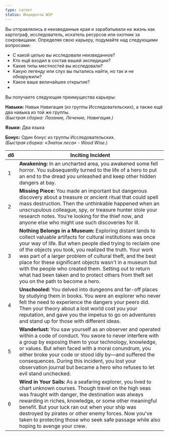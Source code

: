 ```yaml
---
type: career
status: Инциденты WIP
---
```

Вы отправлялись в неизведанные края и зарабатывали на жизнь как картограф, исследователь, искатель ресурсов или охотник за сокровищами. Определяя свою карьеру, подумайте над следующими вопросами:
- С какой целью вы исследовали неизведанное?
- Кто ещё входил в состав вашей экспедиции?
- Какие типы местностей вы исследовали?
- Какую легенду или слух вы пытались найти, но так и не обнаружили?
- Какое ваше величайшее открытие?
- 
Вы получаете следующие преимущества карьеры:

**Навыки:** Навык Навигация (из группы Исследовательских), а также ещё два навыка из той же группы.  
_(Быстрая сборка: Лазание, Лечение, Навигация.)_

**Языки:** Два языка

**Бонус:** Один бонус из группы Исследовательских.  
_(Быстрая сборка: «Знаток леса» - Wood Wise.)_

| d6  | Inciting Incident                                                                                                                                                                                                                                                                                                                                                                                                                                                                                                            |
| --- | ---------------------------------------------------------------------------------------------------------------------------------------------------------------------------------------------------------------------------------------------------------------------------------------------------------------------------------------------------------------------------------------------------------------------------------------------------------------------------------------------------------------------------- |
| 1   | **Awakening:** In an uncharted area, you awakened some fell horror. You subsequently turned to the life of a hero to put an end to the dread you unleashed and keep other hidden dangers at bay.                                                                                                                                                                                                                                                                                                                             |
| 2   | **Missing Piece:** You made an important but dangerous discovery about a treasure or ancient ritual that could spell mass destruction. Then the unthinkable happened when an unscrupulous colleague, spy, or treasure hunter stole your research notes. You're looking for the thief now, and anyone else who might use such discoveries for ill.                                                                                                                                                                            |
| 3   | **Nothing Belongs in a Museum:** Exploring distant lands to collect valuable artifacts for cultural institutions was once your way of life. But when people died trying to reclaim one of the objects you took, you realized the truth. Your work was part of a larger problem of cultural theft, and the best place for these significant objects wasn't in a museum but with the people who created them. Setting out to return what had been taken and to protect others from theft set you on the path to become a hero. |
| 4   | **Unschooled:** You delved into dungeons and far-off places by studying them in books. You were an explorer who never felt the need to experience the dangers your peers did. Then your theory about a lost world cost you your reputation, and gave you the impetus to go on adventures and stand up for those with different ideas.                                                                                                                                                                                        |
| 5   | **Wanderlust:** You saw yourself as an observer and operated within a code of conduct. You swore to never interfere with a group by exposing them to your technology, knowledge, or values. But when faced with a moral conundrum, you either broke your code or stood idly by—and suffered the consequences. During this incident, you lost your observation journal but became a hero who refuses to let evil stand unchecked.                                                                                             |
| 6   | **Wind in Your Sails:** As a seafaring explorer, you lived to chart unknown courses. Though travel on the high seas was fraught with danger, the destination was always rewarding in riches, knowledge, or some other meaningful benefit. But your luck ran out when your ship was destroyed by pirates or other enemy forces. Now you've taken to protecting those who seek safe passage while also hoping to avenge your crew.                                                                                             |

